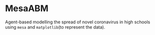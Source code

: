 # MesaABM
Agent-based modelling the spread of novel coronavirus in high schools using `mesa` and `matplotlib`(to represent the data).
